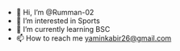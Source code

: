 - 👋 Hi, I’m @Rumman-02
- 👀 I’m interested in Sports
- 🌱 I’m currently learning BSC
- 📫 How to reach me yaminkabir26@gmail.com

<!---
Rumman-02/Rumman-02 is a ✨ special ✨ repository because its `README.md` (this file) appears on your GitHub profile.
You can click the Preview link to take a look at your changes.
--->
